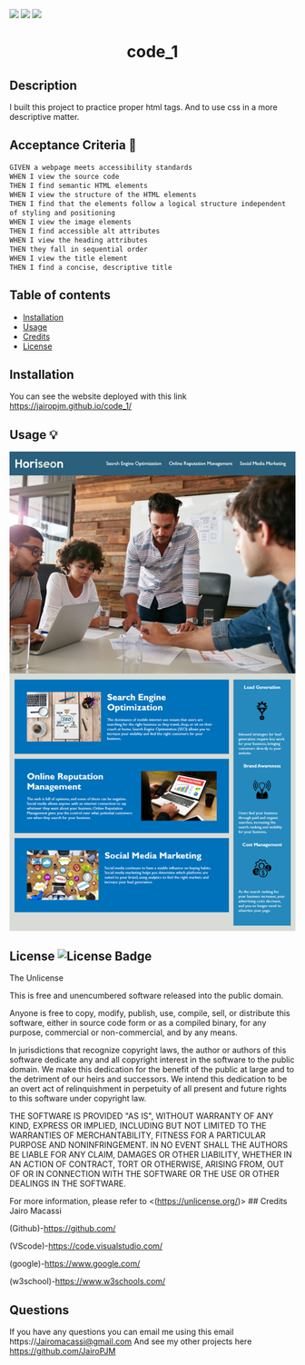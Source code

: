 <p>
    <img src="https://img.shields.io/github/repo-size/jairoPJM/code_1" />
    <img src="https://img.shields.io/github/languages/top/jairoPJM/code_1"  />
    <img src="https://img.shields.io/github/last-commit/jairoPJM/code_1" />
</p>
    
 <h1 align="center">code_1</h1>

## Description 
I built this project to practice proper html tags. And to use css in a more descriptive matter.
## Acceptance Criteria 📩
~~~
GIVEN a webpage meets accessibility standards
WHEN I view the source code
THEN I find semantic HTML elements
WHEN I view the structure of the HTML elements
THEN I find that the elements follow a logical structure independent of styling and positioning
WHEN I view the image elements
THEN I find accessible alt attributes
WHEN I view the heading attributes
THEN they fall in sequential order
WHEN I view the title element
THEN I find a concise, descriptive title
~~~
  ## Table of contents
  
- [Installation](#installation)
- [Usage](#usage)
- [Credits](#credits)
- [License](#license)

## Installation
You can see the website deployed with this link https://jairopjm.github.io/code_1/
## Usage 💡


![web app screeshot](./Develop/assets/images/01-html-css-git-homework-demo.png)

## License ![License Badge](https://img.shields.io/badge/license-Unlicense-blue.svg)
  The Unlicense

  This is free and unencumbered software released into the public domain.

Anyone is free to copy, modify, publish, use, compile, sell, or
distribute this software, either in source code form or as a compiled
binary, for any purpose, commercial or non-commercial, and by any
means.

In jurisdictions that recognize copyright laws, the author or authors
of this software dedicate any and all copyright interest in the
software to the public domain. We make this dedication for the benefit
of the public at large and to the detriment of our heirs and
successors. We intend this dedication to be an overt act of
relinquishment in perpetuity of all present and future rights to this
software under copyright law.

THE SOFTWARE IS PROVIDED "AS IS", WITHOUT WARRANTY OF ANY KIND,
EXPRESS OR IMPLIED, INCLUDING BUT NOT LIMITED TO THE WARRANTIES OF
MERCHANTABILITY, FITNESS FOR A PARTICULAR PURPOSE AND NONINFRINGEMENT.
IN NO EVENT SHALL THE AUTHORS BE LIABLE FOR ANY CLAIM, DAMAGES OR
OTHER LIABILITY, WHETHER IN AN ACTION OF CONTRACT, TORT OR OTHERWISE,
ARISING FROM, OUT OF OR IN CONNECTION WITH THE SOFTWARE OR THE USE OR
OTHER DEALINGS IN THE SOFTWARE.


  For more information, please refer to <(https://unlicense.org/)>
    ## Credits
  Jairo Macassi

  (Github)-https://github.com/ 

  (VScode)-https://code.visualstudio.com/ 

  (google)-https://www.google.com/ 

  (w3school)-https://www.w3schools.com/
  
  ## Questions
  If you have any questions you can email me using this email
  https://Jairomacassi@gmail.com
  And see my other projects here https://github.com/JairoPJM

